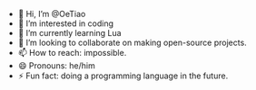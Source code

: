 - 👋 Hi, I’m @OeTiao
- 👀 I’m interested in coding
- 🌱 I’m currently learning Lua
- 💞️ I’m looking to collaborate on making open-source projects.
- 📫 How to reach: impossible.
- 😄 Pronouns: he/him
- ⚡ Fun fact: doing a programming language in the future.

<!---
OeTiao/OeTiao is a ✨ special ✨ repository because its `README.md` (this file) appears on your GitHub profile.
You can click the Preview link to take a look at your changes.
--->
